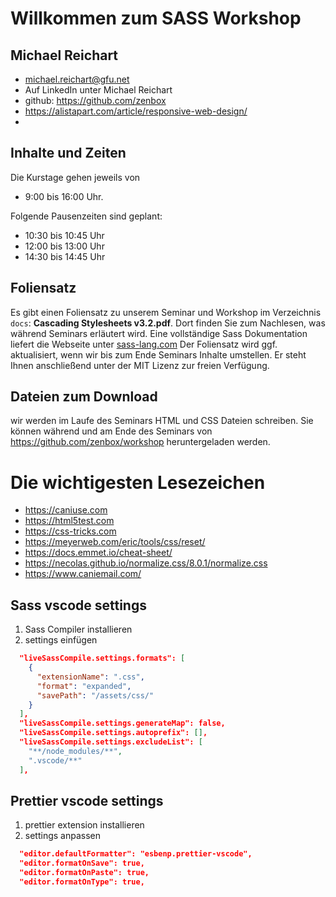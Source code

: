 # Willkommen zum SASS Workshop

## Michael Reichart

-   michael.reichart@gfu.net
-   Auf LinkedIn unter Michael Reichart
-   github: https://github.com/zenbox
-   https://alistapart.com/article/responsive-web-design/
-   

## Inhalte und Zeiten

Die Kurstage gehen jeweils von

-   9:00 bis 16:00 Uhr.

Folgende Pausenzeiten sind geplant:

-   10:30 bis 10:45 Uhr
-   12:00 bis 13:00 Uhr
-   14:30 bis 14:45 Uhr

## Foliensatz

Es gibt einen Foliensatz zu unserem Seminar und Workshop im Verzeichnis `docs`: **Cascading Stylesheets v3.2.pdf**. Dort finden Sie zum Nachlesen, was während Seminars erläutert wird. Eine vollständige Sass Dokumentation liefert die Webseite unter [sass-lang.com](https://sass-lang.com/) Der Foliensatz wird ggf. aktualisiert, wenn wir bis zum Ende Seminars Inhalte umstellen. Er steht Ihnen anschließend unter der MIT Lizenz zur freien Verfügung.

## Dateien zum Download

wir werden im Laufe des Seminars HTML und CSS Dateien schreiben. Sie können während und am Ende des Seminars von https://github.com/zenbox/workshop heruntergeladen werden.

# Die wichtigesten Lesezeichen

-   https://caniuse.com
-   https://html5test.com
-   https://css-tricks.com
-   https://meyerweb.com/eric/tools/css/reset/
-   https://docs.emmet.io/cheat-sheet/
-   https://necolas.github.io/normalize.css/8.0.1/normalize.css
-   https://www.caniemail.com/

## Sass vscode settings

1. Sass Compiler installieren
2. settings einfügen

```json
  "liveSassCompile.settings.formats": [
    {
      "extensionName": ".css",
      "format": "expanded",
      "savePath": "/assets/css/"
    }
  ],
  "liveSassCompile.settings.generateMap": false,
  "liveSassCompile.settings.autoprefix": [],
  "liveSassCompile.settings.excludeList": [
    "**/node_modules/**",
    ".vscode/**"
  ],
```

## Prettier vscode settings

1. prettier extension installieren
2. settings anpassen

```json
  "editor.defaultFormatter": "esbenp.prettier-vscode",
  "editor.formatOnSave": true,
  "editor.formatOnPaste": true,
  "editor.formatOnType": true,
```
